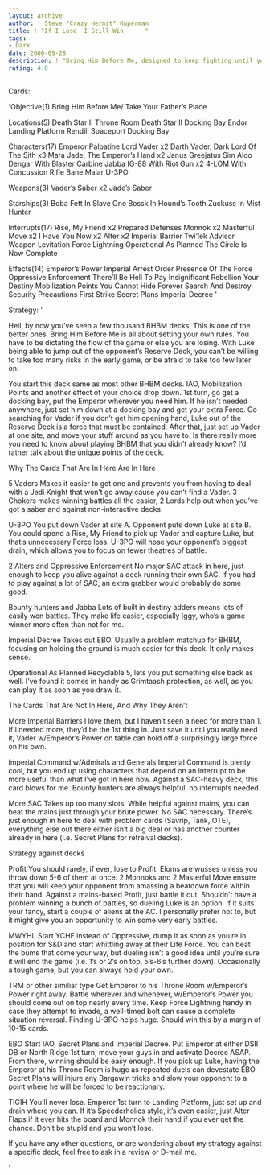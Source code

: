 ```yaml
---
layout: archive
author: ! Steve "Crazy Hermit" Kuperman
title: ! "If I Lose  I Still Win      "
tags:
- Dark
date: 2000-09-28
description: ! "Bring Him Before Me, designed to keep fighting until you’ve won."
rating: 4.0
---
```

Cards: 

'Objective(1)
Bring Him Before Me/ Take Your Father’s Place

Locations(5)
Death Star II Throne Room
Death Star II Docking Bay
Endor Landing Platform
Rendili
Spaceport Docking Bay

Characters(17)
Emperor Palpatine
Lord Vader x2
Darth Vader, Dark Lord Of The Sith x3
Mara Jade, The Emperor’s Hand x2
Janus Greejatus
Sim Aloo
Dengar With Blaster Carbine
Jabba
IG-88 With Riot Gun x2
4-LOM With Concussion Rifle
Bane Malar
U-3PO

Weapons(3)
Vader’s Saber x2
Jade’s Saber

Starships(3)
Boba Fett In Slave One
Bossk In Hound’s Tooth
Zuckuss In Mist Hunter

Interrupts(17)
Rise, My Friend x2
Prepared Defenses
Monnok x2
Masterful Move x2
I Have You Now x2
Alter x2
Imperial Barrier
Twi’lek Advisor
Weapon Levitation
Force Lightning
Operational As Planned
The Circle Is Now Complete

Effects(14)
Emperor’s Power
Imperial Arrest Order
Presence Of The Force
Oppressive Enforcement
There’ll Be Hell To Pay
Insignificant Rebellion
Your Destiny
Mobilization Points
You Cannot Hide Forever
Search And Destroy
Security Precautions
First Strike
Secret Plans
Imperial Decree '

Strategy: '

Hell, by now you’ve seen a few thousand BHBM decks. This is one of the better ones. Bring Him Before Me is all about setting your own rules. You have to be dictating the flow of the game or else you are losing. With Luke being able to jump out of the opponent’s Reserve Deck, you can’t be willing to take too many risks in the early game, or be afraid to take too few later on.

You start this deck same as most other BHBM decks. IAO, Mobilization Points and another effect of your choice drop down. 1st turn, go get a docking bay, put the Emperor wherever you need him. If he isn’t needed anywhere, just set him down at a docking bay and get your extra Force. Go searching for Vader if you don’t get him opening hand, Luke out of the Reserve Deck is a force that must be contained. After that, just set up Vader at one site, and move your stuff around as you have to. Is there really more you need to know about playing BHBM that you didn’t already know? I’d rather talk about the unique points of the deck.

Why The Cards That Are In Here Are In Here

5 Vaders Makes it easier to get one and prevents you from having to deal with a Jedi Knight that won’t go away cause you can’t find a Vader. 3 Chokers makes winning battles all the easier, 2 Lords help out when you’ve got a saber and against non-interactive decks.

U-3PO You put down Vader at site A. Opponent puts down Luke at site B. You could spend a Rise, My Friend to pick up Vader and capture Luke, but that’s unnecessary Force loss. U-3PO will hose your opponent’s biggest drain, which allows you to focus on fewer theatres of battle.

2 Alters and Oppressive Enforcement No major SAC attack in here, just enough to keep you alive against a deck running their own SAC. If you had to play against a lot of SAC, an extra grabber would probably do some good.

Bounty hunters and Jabba Lots of built in destiny adders means lots of easily won battles. They make life easier, especially Iggy, who’s a game winner more often than not for me.

Imperial Decree Takes out EBO. Usually a problem matchup for BHBM, focusing on holding the ground is much easier for this deck. It only makes sense.

Operational As Planned Recyclable 5, lets you put something else back as well. I’ve found it comes in handy as Grimtaash protection, as well, as you can play it as soon as you draw it.

The Cards That Are Not In Here, And Why They Aren’t

More Imperial Barriers I love them, but I haven’t seen a need for more than 1. If I needed more, they’d be the 1st thing in. Just save it until you really need it, Vader w/Emperor’s Power on table can hold off a surprisingly large force on his own.

Imperial Command w/Admirals and Generals Imperial Command is plenty cool, but you end up using characters that depend on an interrupt to be more useful than what I’ve got in here now. Against a SAC-heavy deck, this card blows for me. Bounty hunters are always helpful, no interrupts needed.

More SAC Takes up too many slots. While helpful against mains, you can beat the mains just through your brute power. No SAC necessary. There’s just enough in here to deal with problem cards (Savrip, Tank, OTE), everything else out there either isn’t a big deal or has another counter already in here (i.e. Secret Plans for retreival decks).

Strategy against decks

Profit You should rarely, if ever, lose to Profit. Eloms are wusses unless you throw down 5-6 of them at once. 2 Monnoks and 2 Masterful Move ensure that you will keep your opponent from amassing a beatdown force within their hand. Against a mains-based Profit, just battle it out. Shouldn’t have a problem winning a bunch of battles, so dueling Luke is an option. If it suits your fancy, start a couple of aliens at the AC. I personally prefer not to, but it might give you an opportunity to win some very early battles.

MWYHL Start YCHF instead of Oppressive, dump it as soon as you’re in position for S&D and start whittling away at their Life Force. You can beat the bums that come your way, but dueling isn’t a good idea until you’re sure it will end the game (i.e. 1’s or 2’s on top, 5’s-6’s further down). Occasionally a tough game, but you can always hold your own.

TRM or other similiar type Get Emperor to his Throne Room w/Emperor’s Power right away. Battle wherever and whenever, w/Emperor’s Power you should come out on top nearly every time. Keep Force Lightning handy in case they attempt to invade, a well-timed bolt can cause a complete situation reversal. Finding U-3PO helps huge. Should win this by a margin of 10-15 cards.

EBO Start IAO, Secret Plans and Imperial Decree. Put Emperor at either DSII DB or North Ridge 1st turn, move your guys in and activate Decree ASAP. From there, winning should be easy enough. If you pick up Luke, having the Emperor at his Throne Room is huge as repeated duels can devestate EBO. Secret Plans will injure any Bargawin tricks and slow your opponent to a point where he will be forced to be reactionary.

TIGIH You’ll never lose. Emperor 1st turn to Landing Platform, just set up and drain where you can. If it’s Speederholics style, it’s even easier, just Alter Flaps if it ever hits the board and Monnok their hand if you ever get the chance. Don’t be stupid and you won’t lose.

If you have any other questions, or are wondering about my strategy against a specific deck, feel free to ask in a review or D-mail me.

'